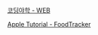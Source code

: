 [코딩야학 - WEB](https://github.com/NORIKIM/Study/tree/master/코딩야학Web)

[Apple Tutorial - FoodTracker](https://github.com/NORIKIM/Study/tree/master/AppleTutorial/FoodTracker)

